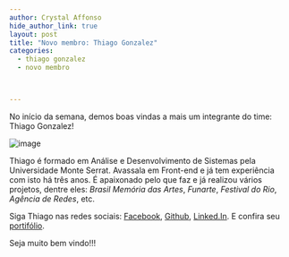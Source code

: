 ```yaml
---
author: Crystal Affonso
hide_author_link: true
layout: post
title: "Novo membro: Thiago Gonzalez"
categories:
  - thiago gonzalez
  - novo membro



---
```


No início da semana, demos boas vindas a mais um integrante do time: Thiago Gonzalez!

<!--more-->

![image](/blog/images/posts/2013-06-19/gonzalez.jpg)

Thiago é formado em Análise e Desenvolvimento de Sistemas pela Universidade Monte Serrat. Avassala em Front-end e já tem experiência com isto há três anos. É apaixonado pelo que faz e já realizou vários projetos, dentre eles: _Brasil Memória das Artes_, _Funarte_, _Festival do Rio_, _Agência de Redes_, etc.

Siga Thiago nas redes sociais: [Facebook](https://www.facebook.com/thigonzalez), [Github](https://github.com/thiagonzalez), [Linked.In](http://br.linkedin.com/in/thigonzalez/). E confira seu [portifólio](http://thiagogonzalez.com/).

Seja muito bem vindo!!!
